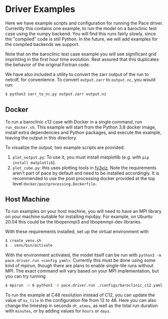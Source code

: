 # Driver Examples

Here we have example scripts and configuration for running the Pace driver.
Currently this contains one example, to run the model on a baroclinic test case using the numpy backend.
You will find this runs fairly slowly, since the "compiled" code is still Python.
In the future, we will add examples for the compiled backends we support.

Note that on the baroclinic test case example you will see significant grid imprinting in the first hour time evolution.
Rest assured that this duplicates the behavior of the original Fortran code.

We have also included a utility to convert the zarr output of the run to netcdf, for convenience. To convert `output.zarr` to `output.nc`, you would run:

```bash
$ python3 zarr_to_nc.py output.zarr output.nz
```

## Docker

To run a baroclinic c12 case with Docker in a single command, run `run_docker.sh`.
This example will start from the Python 3.8 docker image, install extra dependencies and Python packages, and execute the example, leaving the output in this directory.

To visualize the output, two example scripts are provided:
1. `plot_output.py`: To use it, you must install matplotlib (e.g. with `pip install matplotlib`).
2. `plot_cube.py`: this uses plotting tools in [fv3viz](https://github.com/ai2cm/fv3net/tree/master/external/fv3viz). Note the requirements aren't part of pace by default and need to be installed accordingly. It is recommended to use the post processing docker provided at the top level `docker/postprocessing.Dockerfile`.

## Host Machine

To run examples on your host machine, you will need to have an MPI library on your machine suitable for installing mpi4py.
For example, on Ubuntu 20.04 this could be the libopenmpi3 and libopenmpi-dev libraries.

With these requirements installed, set up the virtual environment with

```bash
$ create_venv.sh
$ . venv/bin/activate
```

With the environment activated, the model itself can be run with `python3 -m pace.driver.run <config yaml>`.
Currently this must be done using some kind of mpirun, though there are plans to enable single-tile runs without MPI.
The exact command will vary based on your MPI implementation, but you can try running

```bash
$ mpirun -n 6 python3 -m pace.driver.run ./configs/baroclinic_c12.yaml
```

To run the example at C48 resolution instead of C12, you can update the value of `nx_tile` in the configuration file from 12 to 48.
Here you can also change the timestep in seconds `dt_atmos`, as well as the total run duration with `minutes`, or by adding values for `hours` or `days`.
